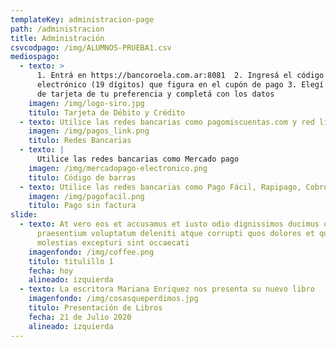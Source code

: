 ```yaml
---
templateKey: administracion-page
path: /administracion
title: Administración
csvcodpago: /img/ALUMNOS-PRUEBA1.csv
mediospago:
  - texto: >
      1. Entrá en https://bancoroela.com.ar:8081  2. Ingresá el código de pago
      electrónico (19 dígitos) que figura en el cupón de pago 3. Elegí la opción
      de tarjeta de tu preferencia y completá con los datos
    imagen: /img/logo-siro.jpg
    titulo: Tarjeta de Débito y Crédito
  - texto: Utilice las redes bancarias como pagomiscuentas.com y red link
    imagen: /img/pagos_link.png
    titulo: Redes Bancarias
  - texto: |
      Utilice las redes bancarias como Mercado pago
    imagen: /img/mercadopago-electronico.png
    titulo: Código de barras
  - texto: Utilice las redes bancarias como Pago Fácil, Rapipago, Cobro Express
    imagen: /img/pagofacil.png
    titulo: Pago sin factura
slide:
  - texto: At vero eos et accusamus et iusto odio dignissimos ducimus qui blanditiis
      praesentium voluptatum deleniti atque corrupti quos dolores et quas
      molestias excepturi sint occaecati
    imagenfondo: /img/coffee.png
    titulo: titulillo 1
    fecha: hoy
    alineado: izquierda
  - texto: La escritora Mariana Enriquez nos presenta su nuevo libro
    imagenfondo: /img/cosasqueperdimos.jpg
    titulo: Presentación de Libros
    fecha: 21 de Julio 2020
    alineado: izquierda
---
```

